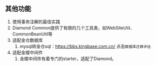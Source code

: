 ## 其他功能
1. 使用事务注解的最佳实践
1. Diamond Common提供了有限的几个工具类，如WebSiteUtil、CommonBeanUtil等
1. 适配金仓数据库
    1. mysql转金仓sql：https://bbs.kingbase.com.cn/ 点击`数据库迁移评估`
1. 适配金蝶中间件
    1. 金蝶中间件有着专门的starter，适配了Diamond。

